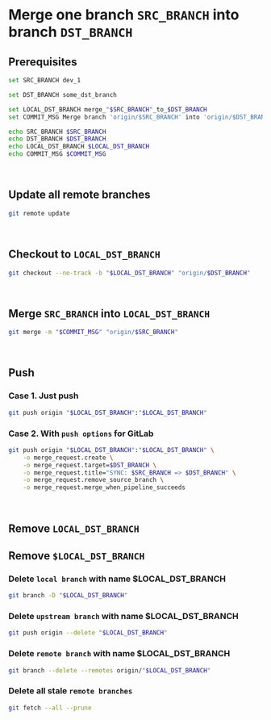 # Merge one branch ``SRC_BRANCH`` into branch ``DST_BRANCH``
## Prerequisites
```bash
set SRC_BRANCH dev_1

set DST_BRANCH some_dst_branch

set LOCAL_DST_BRANCH merge_"$SRC_BRANCH"_to_$DST_BRANCH
set COMMIT_MSG Merge branch 'origin/$SRC_BRANCH' into 'origin/$DST_BRANCH'

echo SRC_BRANCH $SRC_BRANCH
echo DST_BRANCH $DST_BRANCH
echo LOCAL_DST_BRANCH $LOCAL_DST_BRANCH
echo COMMIT_MSG $COMMIT_MSG
```

<br>

## Update all remote branches
```bash
git remote update
```

<br>

## Checkout to ``LOCAL_DST_BRANCH``
```bash
git checkout --no-track -b "$LOCAL_DST_BRANCH" "origin/$DST_BRANCH"
```

<br>

## Merge ``SRC_BRANCH`` into ``LOCAL_DST_BRANCH``
```bash
git merge -m "$COMMIT_MSG" "origin/$SRC_BRANCH"
```

<br>

## Push 
### Case 1. Just push
```bash
git push origin "$LOCAL_DST_BRANCH":"$LOCAL_DST_BRANCH"
```

### Case 2. With ``push options`` for GitLab
```bash
git push origin "$LOCAL_DST_BRANCH":"$LOCAL_DST_BRANCH" \
    -o merge_request.create \
    -o merge_request.target=$DST_BRANCH \
    -o merge_request.title="SYNC: $SRC_BRANCH => $DST_BRANCH" \
    -o merge_request.remove_source_branch \
    -o merge_request.merge_when_pipeline_succeeds
```

<br>

## Remove ``LOCAL_DST_BRANCH``
## Remove ``$LOCAL_DST_BRANCH``
### Delete ``local branch`` with name $LOCAL_DST_BRANCH
```bash
git branch -D "$LOCAL_DST_BRANCH"
```

### Delete ``upstream branch`` with name $LOCAL_DST_BRANCH
```bash
git push origin --delete "$LOCAL_DST_BRANCH"
```

### Delete ``remote branch`` with name $LOCAL_DST_BRANCH
```bash
git branch --delete --remotes origin/"$LOCAL_DST_BRANCH"
```

### Delete all stale ``remote branches``
```bash
git fetch --all --prune
```
